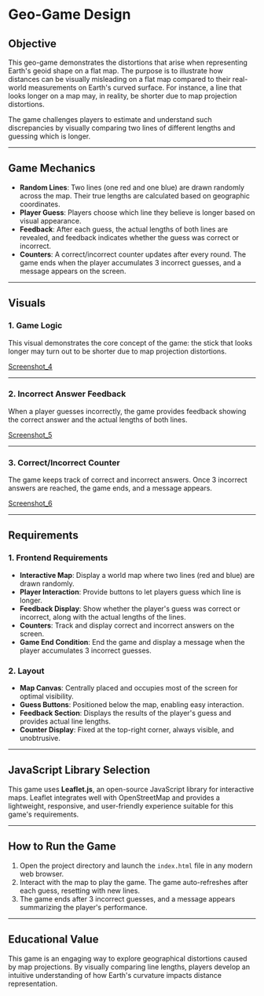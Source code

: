 # Geo-Game Design

## Objective

This geo-game demonstrates the distortions that arise when representing Earth's geoid shape on a flat map. The purpose is to illustrate how distances can be visually misleading on a flat map compared to their real-world measurements on Earth's curved surface. For instance, a line that looks longer on a map may, in reality, be shorter due to map projection distortions. 

The game challenges players to estimate and understand such discrepancies by visually comparing two lines of different lengths and guessing which is longer.

---

## Game Mechanics

- **Random Lines**: Two lines (one red and one blue) are drawn randomly across the map. Their true lengths are calculated based on geographic coordinates.
- **Player Guess**: Players choose which line they believe is longer based on visual appearance.
- **Feedback**: After each guess, the actual lengths of both lines are revealed, and feedback indicates whether the guess was correct or incorrect.
- **Counters**: A correct/incorrect counter updates after every round. The game ends when the player accumulates 3 incorrect guesses, and a message appears on the screen.

---

## Visuals

### 1. **Game Logic**
This visual demonstrates the core concept of the game: the stick that looks longer may turn out to be shorter due to map projection distortions.

[Screenshot_4](https://github.com/user-attachments/assets/7215fac5-ba56-42f8-b290-875f414ae577)


---

### 2. **Incorrect Answer Feedback**
When a player guesses incorrectly, the game provides feedback showing the correct answer and the actual lengths of both lines.

[Screenshot_5](https://github.com/user-attachments/assets/ec968043-4a4b-4d64-ba52-3fe044242087)
 

---

### 3. **Correct/Incorrect Counter**
The game keeps track of correct and incorrect answers. Once 3 incorrect answers are reached, the game ends, and a message appears.

[Screenshot_6](https://github.com/user-attachments/assets/e83f1599-0003-473b-97a8-262eda9da369)

---

## Requirements

### 1. **Frontend Requirements**
- **Interactive Map**: Display a world map where two lines (red and blue) are drawn randomly.
- **Player Interaction**: Provide buttons to let players guess which line is longer.
- **Feedback Display**: Show whether the player's guess was correct or incorrect, along with the actual lengths of the lines.
- **Counters**: Track and display correct and incorrect answers on the screen.
- **Game End Condition**: End the game and display a message when the player accumulates 3 incorrect guesses.

### 2. **Layout**
- **Map Canvas**: Centrally placed and occupies most of the screen for optimal visibility.
- **Guess Buttons**: Positioned below the map, enabling easy interaction.
- **Feedback Section**: Displays the results of the player's guess and provides actual line lengths.
- **Counter Display**: Fixed at the top-right corner, always visible, and unobtrusive.

---

## JavaScript Library Selection

This game uses **Leaflet.js**, an open-source JavaScript library for interactive maps. Leaflet integrates well with OpenStreetMap and provides a lightweight, responsive, and user-friendly experience suitable for this game's requirements.

---

## How to Run the Game

1. Open the project directory and launch the `index.html` file in any modern web browser.
2. Interact with the map to play the game. The game auto-refreshes after each guess, resetting with new lines.
3. The game ends after 3 incorrect guesses, and a message appears summarizing the player's performance.

---

## Educational Value

This game is an engaging way to explore geographical distortions caused by map projections. By visually comparing line lengths, players develop an intuitive understanding of how Earth's curvature impacts distance representation.

